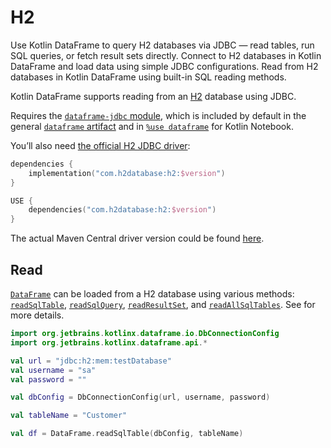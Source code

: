 # H2

<web-summary>
Use Kotlin DataFrame to query H2 databases via JDBC — read tables, run SQL queries, or fetch result sets directly.
</web-summary>

<card-summary>
Connect to H2 databases in Kotlin DataFrame and load data using simple JDBC configurations.
</card-summary>

<link-summary>
Read from H2 databases in Kotlin DataFrame using built-in SQL reading methods.
</link-summary>


Kotlin DataFrame supports reading from an [H2](https://www.h2database.com/html/main.html) database using JDBC.

Requires the [`dataframe-jdbc` module](Modules.md#dataframe-jdbc),
which is included by default in the general [`dataframe` artifact](Modules.md#dataframe-general)
and in [`%use dataframe`](gettingStartedKotlinNotebook.md#integrate-kotlin-dataframe) for Kotlin Notebook.

You’ll also need [the official H2 JDBC driver](https://www.h2database.com/html/main.html):

<tabs>
<tab title="Gradle project">

```kotlin
dependencies {
    implementation("com.h2database:h2:$version")
}
```

</tab>
<tab title="Kotlin Notebook">


```kotlin
USE {
    dependencies("com.h2database:h2:$version")
}
```

</tab>
</tabs>

The actual Maven Central driver version could be found
[here](https://mvnrepository.com/artifact/com.h2database/h2).

## Read

[`DataFrame`](DataFrame.md) can be loaded from a H2 database using various methods:
[`readSqlTable`](readSqlDatabases.md), [`readSqlQuery`](readSqlDatabases.md),
[`readResultSet`](readSqlDatabases.md), and [`readAllSqlTables`](readSqlDatabases.md).
See [](readSqlDatabases.md) for more details.

```kotlin
import org.jetbrains.kotlinx.dataframe.io.DbConnectionConfig
import org.jetbrains.kotlinx.dataframe.api.*

val url = "jdbc:h2:mem:testDatabase"
val username = "sa"
val password = ""

val dbConfig = DbConnectionConfig(url, username, password)

val tableName = "Customer"

val df = DataFrame.readSqlTable(dbConfig, tableName)
```

